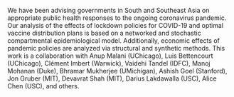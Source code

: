 We have been advising governments in South and Southeast Asia on appropriate public health responses to the ongoing coronavirus pandemic. Our analysis of the effects of lockdown policies for COVID-19 and optimal vaccine distribution plans is based on a networked and stochastic compartmental epidemiological model. Additionally, economic effects of pandemic policies are analyzed via structural and synthetic methods. This work is a collaboration with Anup Malani (UChicago), Luis Bettencourt (UChicago), Clément Imbert (Warwick), Vaidehi Tandel (IDFC), Manoj Mohanan (Duke), Bhramar Mukherjee (UMichigan), Ashish Goel (Stanford), Jon Gruber (MIT), Devavrat Shah (MIT), Darius Lakdawalla (USC), Alice Chen (USC), and others.